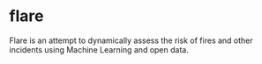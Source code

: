 # flare
Flare is an attempt to dynamically assess the risk of fires and other incidents using Machine Learning and open data.
